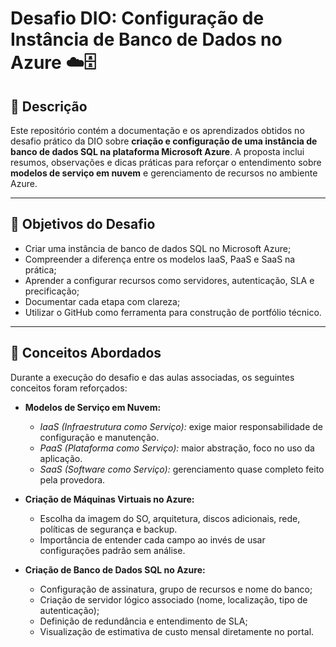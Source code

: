 # Desafio DIO: Configuração de Instância de Banco de Dados no Azure ☁️🗄️

## 📘 Descrição

Este repositório contém a documentação e os aprendizados obtidos no desafio prático da DIO sobre **criação e configuração de uma instância de banco de dados SQL na plataforma Microsoft Azure**. A proposta inclui resumos, observações e dicas práticas para reforçar o entendimento sobre **modelos de serviço em nuvem** e gerenciamento de recursos no ambiente Azure.

---

## 🎯 Objetivos do Desafio

- Criar uma instância de banco de dados SQL no Microsoft Azure;
- Compreender a diferença entre os modelos IaaS, PaaS e SaaS na prática;
- Aprender a configurar recursos como servidores, autenticação, SLA e precificação;
- Documentar cada etapa com clareza;
- Utilizar o GitHub como ferramenta para construção de portfólio técnico.

---

## 🧠 Conceitos Abordados

Durante a execução do desafio e das aulas associadas, os seguintes conceitos foram reforçados:

- **Modelos de Serviço em Nuvem:**  
  - *IaaS (Infraestrutura como Serviço):* exige maior responsabilidade de configuração e manutenção.  
  - *PaaS (Plataforma como Serviço):* maior abstração, foco no uso da aplicação.  
  - *SaaS (Software como Serviço):* gerenciamento quase completo feito pela provedora.

- **Criação de Máquinas Virtuais no Azure:**  
  - Escolha da imagem do SO, arquitetura, discos adicionais, rede, políticas de segurança e backup.
  - Importância de entender cada campo ao invés de usar configurações padrão sem análise.

- **Criação de Banco de Dados SQL no Azure:**  
  - Configuração de assinatura, grupo de recursos e nome do banco;
  - Criação de servidor lógico associado (nome, localização, tipo de autenticação);
  - Definição de redundância e entendimento de SLA;
  - Visualização de estimativa de custo mensal diretamente no portal.
